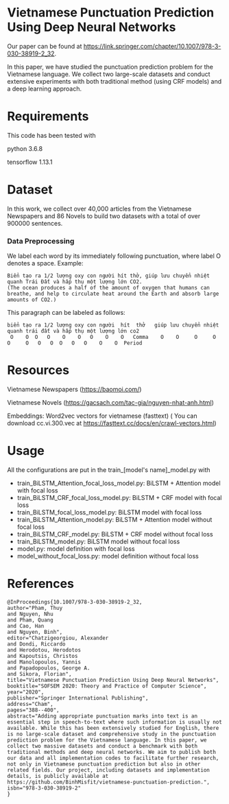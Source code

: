 # Vietnamese Punctuation Prediction Using Deep Neural Networks

Our paper can be found at https://link.springer.com/chapter/10.1007/978-3-030-38919-2_32.

In this paper, we have studied the punctuation prediction problem for the Vietnamese language. We collect two large-scale datasets and conduct extensive experiments with both traditional method (using CRF models) and a deep learning approach.

# Requirements
This code has been tested with 

python 3.6.8

tensorflow 1.13.1

# Dataset

In this work, we collect over 40,000 articles from the Vietnamese Newspapers and 86 Novels to build two datasets with a total of over 900000 sentences.

### Data Preprocessing
We label each word by its immediately following punctuation, where label O denotes a space. Example:
```
Biển tạo ra 1/2 lượng oxy con người hít thở, giúp lưu chuyển nhiệt quanh Trái Đất và hấp thụ một lượng lớn CO2.
(The ocean produces a half of the amount of oxygen that humans can breathe, and help to circulate heat around the Earth and absorb large amounts of CO2.)
```
This paragraph can be labeled as follows:
```
biển tạo ra 1/2 lượng oxy con người  hít  thở   giúp lưu chuyển nhiệt quanh trái đất và hấp thụ một lượng lớn co2
 O    O  O   O    O    O   O    O    O   Comma    O    O     O     O     O     O   O   O  O   O   O    O    O  Period 
```
# Resources
Vietnamese Newspapers (https://baomoi.com/)

Vietnamese Novels (https://gacsach.com/tac-gia/nguyen-nhat-anh.html)

Embeddings: Word2vec vectors for vietnamese (fasttext) ( You can download cc.vi.300.vec at https://fasttext.cc/docs/en/crawl-vectors.html)

# Usage
All the configurations are put in the train_[model's name]_model.py with
 - train_BiLSTM_Attention_focal_loss_model.py: BiLSTM + Attention model with focal loss
 - train_BiLSTM_CRF_focal_loss_model.py: BiLSTM + CRF model with focal loss
 - train_BiLSTM_focal_loss_model.py: BiLSTM model with focal loss
 - train_BiLSTM_Attention_model.py: BiLSTM + Attention model without focal loss
 - train_BiLSTM_CRF_model.py: BiLSTM + CRF model without focal loss
 - train_BiLSTM_model.py: BiLSTM model without focal loss
 - model.py: model definition with focal loss
 - model_without_focal_loss.py: model definition without focal loss
 
 # References
 ```
@InProceedings{10.1007/978-3-030-38919-2_32,
author="Pham, Thuy
and Nguyen, Nhu
and Pham, Quang
and Cao, Han
and Nguyen, Binh",
editor="Chatzigeorgiou, Alexander
and Dondi, Riccardo
and Herodotou, Herodotos
and Kapoutsis, Christos
and Manolopoulos, Yannis
and Papadopoulos, George A.
and Sikora, Florian",
title="Vietnamese Punctuation Prediction Using Deep Neural Networks",
booktitle="SOFSEM 2020: Theory and Practice of Computer Science",
year="2020",
publisher="Springer International Publishing",
address="Cham",
pages="388--400",
abstract="Adding appropriate punctuation marks into text is an essential step in speech-to-text where such information is usually not available. While this has been extensively studied for English, there is no large-scale dataset and comprehensive study in the punctuation prediction problem for the Vietnamese language. In this paper, we collect two massive datasets and conduct a benchmark with both traditional methods and deep neural networks. We aim to publish both our data and all implementation codes to facilitate further research, not only in Vietnamese punctuation prediction but also in other related fields. Our project, including datasets and implementation details, is publicly available at https://github.com/BinhMisfit/vietnamese-punctuation-prediction.",
isbn="978-3-030-38919-2"
}
```
